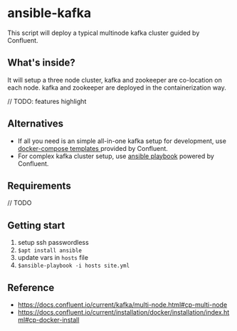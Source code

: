 # ansible-kafka
This script will deploy a typical multinode kafka cluster guided by Confluent. 

## What's inside?
It will setup a three node cluster, kafka and zookeeper are co-location on each node. kafka and zookeeper are deployed in the  containerization way.

 // TODO: features highlight

## Alternatives
 * If all you need is an simple all-in-one kafka setup for development, use [docker-compose templates ](https://github.com/confluentinc/cp-docker-images/tree/5.3.0-post/examples) provided by Confluent.
 * For complex kafka cluster setup, use [ansible playbook](https://github.com/confluentinc/cp-ansible) powered by Confluent.

## Requirements
 // TODO

## Getting start
1. setup ssh passwordless 
2. `$apt install ansible`
3. update vars in `hosts` file
4. `$ansible-playbook -i hosts site.yml`

## Reference
* https://docs.confluent.io/current/kafka/multi-node.html#cp-multi-node
* https://docs.confluent.io/current/installation/docker/installation/index.html#cp-docker-install
